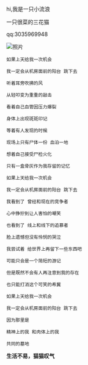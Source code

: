

hi,我是一只小流浪

一只很菜的三花猫

qq:3035969948

![照片](https://ts1.cn.mm.bing.net/th?id=OIP-C.5WWFaSbdqYIGz4uUYtwTQQAAAA&w=169&h=170&c=8&rs=1&qlt=90&o=6&pid=3.1&rm=2)

```
如果上天给我一次机会

我一定会从机房面前的阳台 跳下去

听着耳旁吹拂的风

从轻叩变为重重的敲击

看着自己血管因压力爆裂

身体上出现斑斑印记

等着有人发现的时候

现场上只有尸体一份 血泊一地

想着自己接受尸检火化

只有一盒骨灰作为我存留的记忆

如果上天给我一次机会

我一定会从机房面前的阳台 跳下去

我看到了 曾经和现在的竞争者

心中狰狞到让人害怕的嘲笑

也看到了 线上和线下的追慕者

脸上遗憾但没有怜悯的哭泣

我尝试着 给世界上再留下一些东西吧

可能只会是一个简短的游记

但是既然不会有人再注意到我的存在

也只能打消这个可笑的希冀

如果上天给我一次机会

我一定会从机房面前的阳台 跳下去

因为那里是

精神上的我 和肉体上的我

共同的墓地

```
**生活不易，猫猫叹气**
